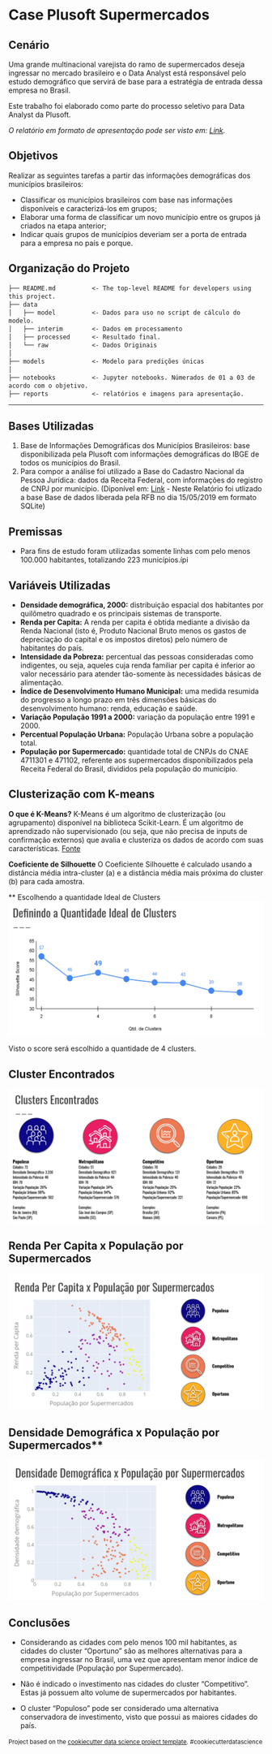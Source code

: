 Case Plusoft Supermercados
==============================

## Cenário
Uma grande multinacional varejista do ramo de supermercados deseja ingressar no mercado brasileiro e o Data Analyst está responsável pelo estudo demográfico que servirá de base para a estratégia de entrada dessa empresa no Brasil.

Este trabalho foi elaborado como parte do processo seletivo para Data Analyst da Plusoft.

*O relatório em formato de apresentação pode ser visto em: <a target="_blank" href="https://github.com/danielvolponi/case_plusoft_supermercado/blob/main/reports/Case%20Plusoft%20-%20Daniel%20Volponi.pdf"> Link</a>.*

## Objetivos

Realizar as seguintes tarefas a partir das informações demográficas dos municípios brasileiros:
-  Classificar os municípios brasileiros com base nas informações disponíveis e caracterizá-los em grupos;
- Elaborar uma forma de classificar um novo município entre os grupos já criados na etapa anterior;
- Indicar quais grupos de municípios deveriam ser a porta de entrada para a empresa no país e porque.


Organização do Projeto
------------

    ├── README.md          <- The top-level README for developers using this project.
    ├── data
    │   ├── model          <- Dados para uso no script de cálculo do modelo.
    │   ├── interim        <- Dados em processamento
    │   ├── processed      <- Resultado final.
    │   └── raw            <- Dados Originais
    │
    ├── models             <- Modelo para predições únicas
    │
    ├── notebooks          <- Jupyter notebooks. Númerados de 01 a 03 de acordo com o objetivo.
    ├── reports            <- relatórios e imagens para apresentação.

--------

## Bases Utilizadas
1. Base de Informações Demográficas dos Municípios Brasileiros: base disponibilizada pela Plusoft com informações demográficas do IBGE de todos os municípios do Brasil.
2. Para compor a análise foi utilizado a Base do Cadastro Nacional da Pessoa Jurídica: dados da Receita Federal, com informações do registro de CNPJ por município. (Diponível em: [Link](https://github.com/georgevbsantiago/qsacnpj) - Neste Relatório foi utlizado a base Base de dados liberada pela RFB no dia 15/05/2019 em formato SQLite)

## Premissas
- Para fins de estudo foram utilizadas somente linhas com pelo menos 100.000 habitantes, totalizando 223 municípios.ípi

## Variáveis Utilizadas
- **Densidade demográfica, 2000:** distribuição espacial dos habitantes por quilômetro quadrado e os principais sistemas de transporte. 
- **Renda per Capita:** A renda per capita é obtida mediante a divisão da Renda Nacional (isto é, Produto Nacional Bruto menos os gastos de depreciação do capital e os impostos diretos) pelo número de habitantes do país. 
- **Intensidade da Pobreza:** percentual das pessoas consideradas como indigentes, ou seja, aqueles cuja renda familiar per capita é inferior ao valor necessário para atender tão-somente às necessidades básicas de alimentação. 
- **Índice de Desenvolvimento Humano Municipal:** uma medida resumida do progresso a longo prazo em três dimensões básicas do desenvolvimento humano: renda, educação e saúde. 
- **Variação População 1991 a 2000:** variação da população entre 1991 e 2000.
- **Percentual População Urbana:** População Urbana sobre a população total.
- **População por Supermercado:** quantidade total de CNPJs do CNAE 4711301 e 471102, referente aos supermercados disponibilizados pela Receita Federal do Brasil, divididos pela população do município.

## Clusterização com K-means
**O que é K-Means?**
K-Means é um algoritmo de clusterização (ou agrupamento) disponível na biblioteca Scikit-Learn. É um algoritmo de aprendizado não supervisionado (ou seja, que não precisa de inputs de confirmação externos) que avalia e clusteriza os dados de acordo com suas características. [Fonte](https://medium.com/programadores-ajudando-programadores/k-means-o-que-%C3%A9-como-funciona-aplica%C3%A7%C3%B5es-e-exemplo-em-python-6021df6e2572)

**Coeficiente de Silhouette**
O Coeficiente Silhouette é calculado usando a distância média intra-cluster (a) e a distância média mais próxima do cluster (b) para cada amostra.

** Escolhendo a quantidade Ideal de Clusters
![Gráfico com a quantidade Ideal de Clusters](reports/figures/Quantidade_Ideal_Clusters.png)

Visto o score será escolhido a quantidade de 4 clusters.

## Cluster Encontrados
![Clusters Encontrados](reports/figures/Clusters_encontrados.png)

## Renda Per Capita x População por Supermercados
![Renda Per Capita x População por Supermercados](reports/figures/Renda_per_capita.png)

## Densidade Demográfica x População por Supermercados**
![Densidade Demográfica x População por Supermercados](reports/figures/Densidade_Demografica.png)

## Conclusões
- Considerando as cidades com pelo menos 100 mil habitantes, as cidades do cluster “Oportuno” são as melhores alternativas para a empresa ingressar no Brasil, uma vez que apresentam menor índice de competitividade (População por Supermercado).

- Não é indicado o investimento nas cidades do cluster “Competitivo”. Estas já possuem alto volume de supermercados por habitantes.

- O cluster “Populoso” pode ser considerado uma alternativa conservadora de investimento, visto que possui as maiores cidades do país.



<p><small>Project based on the <a target="_blank" href="https://drivendata.github.io/cookiecutter-data-science/">cookiecutter data science project template</a>. #cookiecutterdatascience</small></p>

